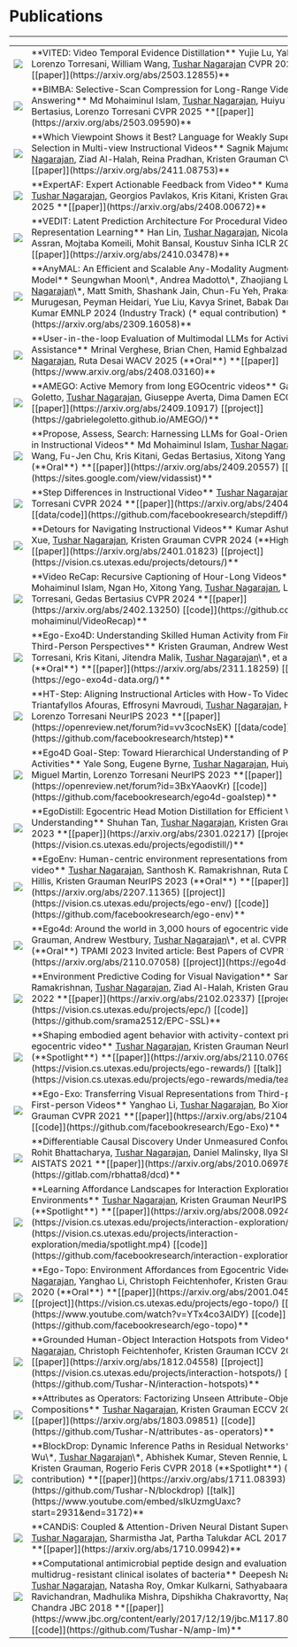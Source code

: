# Publications
---

<table class="researchtable">
<tbody>

<tr>
<td class="img"> <img src="https://tushar-n.s3.amazonaws.com/thumbnails/vited.png"> </td>
<td markdown="span">
**VITED: Video Temporal Evidence Distillation**  
Yujie Lu, Yale Song, Lorenzo Torresani, William Wang, <ins>Tushar Nagarajan</ins>  
CVPR 2025  
**[[paper]](https://arxiv.org/abs/2503.12855)**
</td>
</tr>

<tr>
<td class="img"> <img src="https://tushar-n.s3.amazonaws.com/thumbnails/bimba.png"> </td>
<td markdown="span">
**BIMBA: Selective-Scan Compression for Long-Range Video Question Answering**  
Md Mohaiminul Islam, <ins>Tushar Nagarajan</ins>, Huiyu Wang, Gedas Bertasius, Lorenzo Torresani  
CVPR 2025  
**[[paper]](https://arxiv.org/abs/2503.09590)**
</td>
</tr>

<tr>
<td class="img"> <img src="https://tushar-n.s3.amazonaws.com/thumbnails/viewpoint_weaksup.png"> </td>
<td markdown="span">
**Which Viewpoint Shows it Best? Language for Weakly Supervising View Selection in Multi-view Instructional Videos**  
Sagnik Majumder, <ins>Tushar Nagarajan</ins>, Ziad Al-Halah, Reina Pradhan, Kristen Grauman  
CVPR 2025  
**[[paper]](https://arxiv.org/abs/2411.08753)**
</td>
</tr>

<tr>
<td class="img"> <img src="https://tushar-n.s3.amazonaws.com/thumbnails/expertaf.png"> </td>
<td markdown="span">
**ExpertAF: Expert Actionable Feedback from Video**  
Kumar Ashutosh, <ins>Tushar Nagarajan</ins>, Georgios Pavlakos, Kris Kitani, Kristen Grauman  
CVPR 2025  
**[[paper]](https://arxiv.org/abs/2408.00672)**
</td>
</tr>

<tr>
<td class="img"> <img src="https://tushar-n.s3.amazonaws.com/thumbnails/vedit.png"> </td>
<td markdown="span">
**VEDIT: Latent Prediction Architecture For Procedural Video Representation Learning**  
Han Lin, <ins>Tushar Nagarajan</ins>, Nicolas Ballas, Mido Assran, Mojtaba Komeili, Mohit Bansal, Koustuv Sinha  
ICLR 2025  
**[[paper]](https://arxiv.org/abs/2410.03478)**
</td>
</tr>

<tr>
<td class="img"> <img src="https://tushar-n.s3.amazonaws.com/thumbnails/anymal.png"> </td>
<td markdown="span">
**AnyMAL: An Efficient and Scalable Any-Modality Augmented Language Model**  
Seungwhan Moon\*, Andrea Madotto\*, Zhaojiang Lin\*, <ins>Tushar Nagarajan</ins>\*, Matt Smith, Shashank Jain, Chun-Fu Yeh, Prakash Murugesan, Peyman Heidari, Yue Liu, Kavya Srinet, Babak Damavandi, Anuj Kumar  
EMNLP 2024 (Industry Track) (* equal contribution)  
**[[paper]](https://arxiv.org/abs/2309.16058)**
</td>
</tr>

<tr>
<td class="img"> <img src="https://tushar-n.s3.amazonaws.com/thumbnails/uitl_mm_llm.png"> </td>
<td markdown="span">
**User-in-the-loop Evaluation of Multimodal LLMs for Activity Assistance**  
Mrinal Verghese, Brian Chen, Hamid Eghbalzadeh, <ins>Tushar Nagarajan</ins>, Ruta Desai  
WACV 2025 (**Oral**)  
**[[paper]](https://www.arxiv.org/abs/2408.03160)**
</td>
</tr>

<tr>
<td class="img"> <img src="https://tushar-n.s3.amazonaws.com/thumbnails/amego.png"> </td>
<td markdown="span">
**AMEGO: Active Memory from long EGOcentric videos**  
Gabriele Goletto, <ins>Tushar Nagarajan</ins>, Giuseppe Averta, Dima Damen  
ECCV 2024  
**[[paper]](https://arxiv.org/abs/2409.10917)
[[project]](https://gabrielegoletto.github.io/AMEGO/)**
</td>
</tr>

<tr>
<td class="img"> <img src="https://tushar-n.s3.amazonaws.com/thumbnails/vidassist.png"> </td>
<td markdown="span">
**Propose, Assess, Search: Harnessing LLMs for Goal-Oriented Planning in Instructional Videos**  
Md Mohaiminul Islam, <ins>Tushar Nagarajan</ins>, Huiyu Wang, Fu-Jen Chu, Kris Kitani, Gedas Bertasius, Xitong Yang  
ECCV 2024 (**Oral**)  
**[[paper]](https://arxiv.org/abs/2409.20557)
[[project]](https://sites.google.com/view/vidassist)**
</td>
</tr>

<tr>
<td class="img"> <img src="https://tushar-n.s3.amazonaws.com/thumbnails/stepdiff.png"> </td>
<td markdown="span">
**Step Differences in Instructional Video**  
<ins>Tushar Nagarajan</ins>, Lorenzo Torresani  
CVPR 2024  
**[[paper]](https://arxiv.org/abs/2404.16222)
[[data/code]](https://github.com/facebookresearch/stepdiff/)**
</td>
</tr>

<tr>
<td class="img"> <img src="https://tushar-n.s3.amazonaws.com/thumbnails/video_detours.png"> </td>
<td markdown="span">
**Detours for Navigating Instructional Videos**  
Kumar Ashutosh, Zihui Xue, <ins>Tushar Nagarajan</ins>, Kristen Grauman  
CVPR 2024 (**Highlight**)  
**[[paper]](https://arxiv.org/abs/2401.01823)
[[project]](https://vision.cs.utexas.edu/projects/detours/)**
</td>
</tr>

<tr>
<td class="img"> <img src="https://tushar-n.s3.amazonaws.com/thumbnails/video_recap.png"> </td>
<td markdown="span">
**Video ReCap: Recursive Captioning of Hour-Long Videos**  
Md Mohaiminul Islam, Ngan Ho, Xitong Yang, <ins>Tushar Nagarajan</ins>, Lorenzo Torresani, Gedas Bertasius  
CVPR 2024  
**[[paper]](https://arxiv.org/abs/2402.13250)
[[code]](https://github.com/md-mohaiminul/VideoRecap)**
</td>
</tr>

<tr>
<td class="img"> <img src="https://tushar-n.s3.amazonaws.com/thumbnails/egoexo4d.png"> </td>
<td markdown="span">
**Ego-Exo4D: Understanding Skilled Human Activity from First-and Third-Person Perspectives**  
Kristen Grauman, Andrew Westbury, Lorenzo Torresani, Kris Kitani, Jitendra Malik, <ins>Tushar Nagarajan</ins>\*, et al.  
CVPR 2024 (**Oral**)  
**[[paper]](https://arxiv.org/abs/2311.18259)
[[project]](https://ego-exo4d-data.org/)**
</td>
</tr>

<tr>
<td class="img"> <img src="https://tushar-n.s3.amazonaws.com/thumbnails/htstep.png"> </td>
<td markdown="span">
**HT-Step: Aligning Instructional Articles with How-To Videos**  
Triantafyllos Afouras, Effrosyni Mavroudi, <ins>Tushar Nagarajan</ins>, Huiyu Wang, Lorenzo Torresani  
NeurIPS 2023  
**[[paper]](https://openreview.net/forum?id=vv3cocNsEK)
[[data/code]](https://github.com/facebookresearch/htstep)**
</td>
</tr>

<tr>
<td class="img"> <img src="https://tushar-n.s3.amazonaws.com/thumbnails/goalstep.png"> </td>
<td markdown="span">
**Ego4D Goal-Step: Toward Hierarchical Understanding of Procedural Activities**  
Yale Song, Eugene Byrne, <ins>Tushar Nagarajan</ins>, Huiyu Wang, Miguel Martin, Lorenzo Torresani  
NeurIPS 2023  
**[[paper]](https://openreview.net/forum?id=3BxYAaovKr)
[[code]](https://github.com/facebookresearch/ego4d-goalstep)**
</td>
</tr>

<tr>
<td class="img"> <img src="https://tushar-n.s3.amazonaws.com/thumbnails/egodistill.png"> </td>
<td markdown="span">
**EgoDistill: Egocentric Head Motion Distillation for Efficient Video Understanding**  
Shuhan Tan, <ins>Tushar Nagarajan</ins>, Kristen Grauman  
NeurIPS 2023  
**[[paper]](https://arxiv.org/abs/2301.02217)
[[project]](https://vision.cs.utexas.edu/projects/egodistill/)**
</td>
</tr>

<tr>
<td class="img"> <img src="https://tushar-n.s3.amazonaws.com/thumbnails/egoenv.png"> </td>
<td markdown="span">
**EgoEnv: Human-centric environment representations from egocentric video**  
<ins>Tushar Nagarajan</ins>, Santhosh K. Ramakrishnan, Ruta Desai, James Hillis, Kristen Grauman  
NeurIPS 2023 (**Oral**)  
**[[paper]](https://arxiv.org/abs/2207.11365)
[[project]](https://vision.cs.utexas.edu/projects/ego-env/)
[[code]](https://github.com/facebookresearch/ego-env)**
</td>
</tr>

<tr>
<td class="img"> <img src="https://tushar-n.s3.amazonaws.com/thumbnails/ego4d.png"> </td>
<td markdown="span">
**Ego4d: Around the world in 3,000 hours of egocentric video**  
Kristen Grauman, Andrew Westbury, <ins>Tushar Nagarajan</ins>\*, et al.  
CVPR 2022 (**Oral**)
TPAMI 2023 Invited article: Best Papers of CVPR    
**[[paper]](https://arxiv.org/abs/2110.07058)
[[project]](https://ego4d-data.org/)**
</td>
</tr>

<tr>
<td class="img"> <img src="https://tushar-n.s3.amazonaws.com/thumbnails/epc.png"> </td>
<td markdown="span">
**Environment Predictive Coding for Visual Navigation**  
Santhosh K. Ramakrishnan, <ins>Tushar Nagarajan</ins>, Ziad Al-Halah, Kristen Grauman  
ICLR 2022  
**[[paper]](https://arxiv.org/abs/2102.02337)
[[project]](https://vision.cs.utexas.edu/projects/epc/)
[[code]](https://github.com/srama2512/EPC-SSL)**
</td>
</tr>

<tr>
<td class="img"> <img src="https://tushar-n.s3.amazonaws.com/thumbnails/activitycontext.png"> </td>
<td markdown="span">
**Shaping embodied agent behavior with activity-context priors from egocentric video**  
<ins>Tushar Nagarajan</ins>, Kristen Grauman  
NeurIPS 2021 (**Spotlight**)  
**[[paper]](https://arxiv.org/abs/2110.07692)
[[project]](https://vision.cs.utexas.edu/projects/ego-rewards/)
[[talk]](https://vision.cs.utexas.edu/projects/ego-rewards/media/teaser.mp4)**
</td>
</tr>

<tr>
<td class="img"> <img src="https://tushar-n.s3.amazonaws.com/thumbnails/egoexo.png"> </td>
<td markdown="span">
**Ego-Exo: Transferring Visual Representations from Third-person to First-person Videos**  
Yanghao Li, <ins>Tushar Nagarajan</ins>, Bo Xiong, Kristen Grauman  
CVPR 2021  
**[[paper]](https://arxiv.org/abs/2104.07905)
[[code]](https://github.com/facebookresearch/Ego-Exo)**
</td>
</tr>

<tr>
<td class="img"> <img src="https://tushar-n.s3.amazonaws.com/thumbnails/diffcausal.png"> </td>
<td markdown="span">
**Differentiable Causal Discovery Under Unmeasured Confounding**  
Rohit Bhattacharya, <ins>Tushar Nagarajan</ins>, Daniel Malinsky, Ilya Shpitser  
AISTATS 2021  
**[[paper]](https://arxiv.org/abs/2010.06978)
[[code]](https://gitlab.com/rbhatta8/dcd)**
</td>
</tr>

<tr>
<td class="img"> <img src="https://tushar-n.s3.amazonaws.com/thumbnails/intexp.png"> </td>
<td markdown="span">
**Learning Affordance Landscapes for Interaction Exploration in 3D Environments**  
<ins>Tushar Nagarajan</ins>, Kristen Grauman  
NeurIPS 2020 (**Spotlight**)  
**[[paper]](https://arxiv.org/abs/2008.09241)
[[project]](https://vision.cs.utexas.edu/projects/interaction-exploration/)
[[talk]](https://vision.cs.utexas.edu/projects/interaction-exploration/media/spotlight.mp4)
[[code]](https://github.com/facebookresearch/interaction-exploration)**
</td>
</tr>

<tr>
<td class="img"> <img src="https://tushar-n.s3.amazonaws.com/thumbnails/egotopo.png"> </td>
<td markdown="span">
**Ego-Topo: Environment Affordances from Egocentric Video**  
<ins>Tushar Nagarajan</ins>, Yanghao Li, Christoph Feichtenhofer, Kristen Grauman  
CVPR 2020 (**Oral**)  
**[[paper]](https://arxiv.org/abs/2001.04583)
[[project]](https://vision.cs.utexas.edu/projects/ego-topo/)
[[talk]](https://www.youtube.com/watch?v=YTx4co3AIDY)
[[code]](https://github.com/facebookresearch/ego-topo)**
</td>
</tr>

<tr>
<td class="img"> <img src="https://tushar-n.s3.amazonaws.com/thumbnails/hotspots.png"> </td>
<td markdown="span">
**Grounded Human-Object Interaction Hotspots from Video**  
<ins>Tushar Nagarajan</ins>, Christoph Feichtenhofer, Kristen Grauman  
ICCV 2019  
**[[paper]](https://arxiv.org/abs/1812.04558)
[[project]](https://vision.cs.utexas.edu/projects/interaction-hotspots/)
[[code]](https://github.com/Tushar-N/interaction-hotspots)**
</td>
</tr>

<tr>
<td class="img"> <img src="https://tushar-n.s3.amazonaws.com/thumbnails/attrop.png"> </td>
<td markdown="span">
**Attributes as Operators: Factorizing Unseen Attribute-Object Compositions**  
<ins>Tushar Nagarajan</ins>, Kristen Grauman  
ECCV 2018  
**[[paper]](https://arxiv.org/abs/1803.09851)
[[code]](https://github.com/Tushar-N/attributes-as-operators)**
</td>
</tr>

<tr>
<td class="img"> <img src="https://tushar-n.s3.amazonaws.com/thumbnails/blockdrop.png"> </td>
<td markdown="span">
**BlockDrop: Dynamic Inference Paths in Residual Networks**  
Zuxuan Wu\*, <ins>Tushar Nagarajan</ins>\*, Abhishek Kumar, Steven Rennie, Larry S. Davis, Kristen Grauman, Rogerio Feris  
CVPR 2018 (**Spotlight**) (* equal contribution)  
**[[paper]](https://arxiv.org/abs/1711.08393)
[[code]](https://github.com/Tushar-N/blockdrop)
[[talk]](https://www.youtube.com/embed/sIkUzmgUaxc?start=2931&end=3172)**
</td>
</tr>

<tr>
<td class="img"> <img src="https://tushar-n.s3.amazonaws.com/thumbnails/candis.png"> </td>
<td markdown="span">
**CANDiS: Coupled & Attention-Driven Neural Distant Supervision**  
<ins>Tushar Nagarajan</ins>, Sharmistha Jat, Partha Talukdar  
ACL 2017 (Workshop)  
**[[paper]](https://arxiv.org/abs/1710.09942)**
</td>
</tr>

<tr>
<td class="img"> <img src="https://tushar-n.s3.amazonaws.com/thumbnails/amplm.png"> </td>
<td markdown="span">
**Computational antimicrobial peptide design and evaluation against multidrug-resistant clinical isolates of bacteria**  
Deepesh Nagarajan, <ins>Tushar Nagarajan</ins>, Natasha Roy, Omkar Kulkarni, Sathyabaarathi Ravichandran, Madhulika Mishra, Dipshikha Chakravortty, Nagasuma Chandra  
JBC 2018  
**[[paper]](https://www.jbc.org/content/early/2017/12/19/jbc.M117.805499.full.pdf)
[[code]](https://github.com/Tushar-N/amp-lm)**
</td>
</tr>

</tbody>
</table>